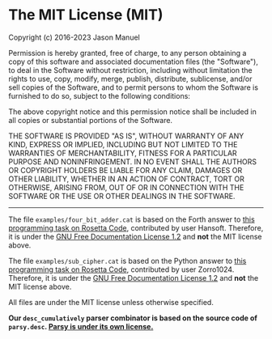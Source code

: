 # The MIT License (MIT)
Copyright (c) 2016-2023 Jason Manuel

Permission is hereby granted, free of charge, to any person obtaining a copy of
this software and associated documentation files (the "Software"), to deal in
the Software without restriction, including without limitation the rights to
use, copy, modify, merge, publish, distribute, sublicense, and/or sell copies of
the Software, and to permit persons to whom the Software is furnished to do so,
subject to the following conditions:

The above copyright notice and this permission notice shall be included in all
copies or substantial portions of the Software.

THE SOFTWARE IS PROVIDED "AS IS", WITHOUT WARRANTY OF ANY KIND, EXPRESS OR
IMPLIED, INCLUDING BUT NOT LIMITED TO THE WARRANTIES OF MERCHANTABILITY, FITNESS
FOR A PARTICULAR PURPOSE AND NONINFRINGEMENT. IN NO EVENT SHALL THE AUTHORS OR
COPYRIGHT HOLDERS BE LIABLE FOR ANY CLAIM, DAMAGES OR OTHER LIABILITY, WHETHER
IN AN ACTION OF CONTRACT, TORT OR OTHERWISE, ARISING FROM, OUT OF OR IN
CONNECTION WITH THE SOFTWARE OR THE USE OR OTHER DEALINGS IN THE SOFTWARE.

---

The file `examples/four_bit_adder.cat` is based on the Forth answer to [this
programming task on Rosetta Code](https://rosettacode.org/wiki/Four_bit_adder),
contributed by user Hansoft. Therefore, it is under the [GNU Free Documentation
License 1.2](http://www.gnu.org/licenses/fdl-1.2.html) and **not** the MIT
license above.

The file `examples/sub_cipher.cat` is based on the Python answer to [this
programming task on Rosetta
Code](https://rosettacode.org/wiki/Substitution_Cipher), contributed by user
Zorro1024. Therefore, it is under the [GNU Free Documentation License
1.2](http://www.gnu.org/licenses/fdl-1.2.html) and **not** the MIT license
above.

All files are under the MIT license unless otherwise specified.

**Our `desc_cumulatively` parser combinator is based on the source code of
`parsy.desc`. [Parsy is under its own
license.](https://github.com/python-parsy/parsy/blob/master/LICENSE)**
